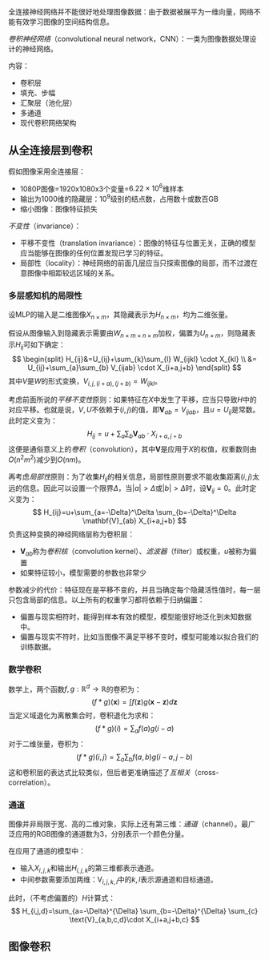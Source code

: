 
全连接神经网络并不能很好地处理图像数据：由于数据被展平为一维向量，网络不能有效学习图像的空间结构信息。

*卷积神经网络*（convolutional neural network，CNN）：一类为图像数据处理设计的神经网络。

内容：
- 卷积层
- 填充、步幅
- 汇聚层（池化层）
- 多通道
- 现代卷积网络架构

## 从全连接层到卷积

假如图像采用全连接层：
- 1080P图像=1920x1080x3个变量=$6.22\times 10^6$维样本
- 输出为1000维的隐藏层：$10^9$级别的结点数，占用数十或数百GB
- 缩小图像：图像特征损失

*不变性*（invariance）：
- 平移不变性（translation invariance）：图像的特征与位置无关，正确的模型应当能够在图像的任何位置发现已学习的特征。
- 局部性（locality）：神经网络的前面几层应当只探索图像的局部，而不过渡在意图像中相距较远区域的关系。

### 多层感知机的局限性

设MLP的输入是二维图像$X_{n\times m}$，其隐藏表示为$H_{n\times m}$，均为二维张量。

假设从图像输入到隐藏表示需要由$W_{n\times m\times n\times m}$加权，偏置为$U_{n\times m}$，则隐藏表示$H_{ij}$可如下确定：
$$
\begin{split}
H_{ij}&=U_{ij}+\sum_{k}\sum_{l} W_{ijkl} \cdot X_{kl} \\
&= U_{ij}+\sum_{a}\sum_{b} V_{ijab} \cdot X_{i+a,j+b}
\end{split}
$$
其中$V$是$W$的形式变换，$V_{i,j,(i+a),(j+b)}=W_{ijkl}$。

考虑前面所说的*平移不变性*原则：如果特征在$X$中发生了平移，应当只导致$H$中的对应平移。也就是说，$V,U$不依赖于$(i,j)$的值，即$\mathbf{V}_{ab}=V_{ijab}$，且$u=U_{ij}$是常数。此时定义变为：
$$
H_{ij}=u+\sum_{a}\sum_{b} \mathbf{V}_{ab} \cdot X_{i+a,j+b}
$$
这便是通俗意义上的*卷积*（convolution），其中$\mathbf{V}$是应用于$X$的权值，权重数则由$O(n^2m^2)$减少到$O(nm)$。

再考虑*局部性*原则：为了收集$H_{ij}$的相关信息，局部性原则要求不能收集距离$(i,j)$太远的信息。因此可以设置一个限界$\Delta$，当$|a|>\Delta$或$|b|>\Delta$时，设$\mathbf{V}_{ij}=0$。此时定义变为：
$$
H_{ij}=u+\sum_{a=-\Delta}^\Delta \sum_{b=-\Delta}^\Delta \mathbf{V}_{ab} X_{i+a,j+b}
$$
负责这种变换的神经网络层称为卷积层：
- $\mathbf{V}_{ab}$称为*卷积核*（convolution kernel）、*滤波器*（filter）或权重，$u$被称为偏置
- 如果特征较小，模型需要的参数也非常少

参数减少的代价：特征现在是平移不变的，并且当确定每个隐藏活性值时，每一层只包含局部的信息。以上所有的权重学习都将依赖于归纳偏置：
- 偏置与现实相符时，能得到样本有效的模型，模型能很好地泛化到未知数据中。
- 偏置与现实不符时，比如当图像不满足平移不变时，模型可能难以拟合我们的训练数据。

### 数学卷积

数学上，两个函数$f,g: \mathbb{R}^d \rightarrow \mathbb{R}$的卷积为：
$$
(f*g)(\mathbf{x})=\int f(\mathbf{z})g(\mathbf{x}-\mathbf{z})d\mathbf{z}
$$
当定义域退化为离散集合时，卷积退化为求和：
$$
(f*g)(i)=\sum_{a} f(a)g(i-a)
$$
对于二维张量，卷积为：
$$
(f*g)(i,j)=\sum_{a} \sum_{b} f(a,b)g(i-a,j-b)
$$
这和卷积层的表达式比较类似，但后者更准确描述了*互相关*（cross-correlation）。

### 通道

图像并非局限于宽、高的二维对象，实际上还有第三维：*通道*（channel）。最广泛应用的RGB图像的通道数为3，分别表示一个颜色分量。

在应用了通道的模型中：
- 输入$X_{i,j,k}$和输出$H_{i,j,k}$的第三维都表示通道。
- 中间参数需要添加两维：$\text{V}_{i,j,k,l}$中的$k,l$表示源通道和目标通道。

此时，（不考虑偏置的）$H$计算式：
$$
H_{i,j,d}=\sum_{a=-\Delta}^{\Delta} \sum_{b=-\Delta}^{\Delta} \sum_{c} \text{V}_{a,b,c,d}\cdot X_{i+a,j+b,c}
$$

## 图像卷积

